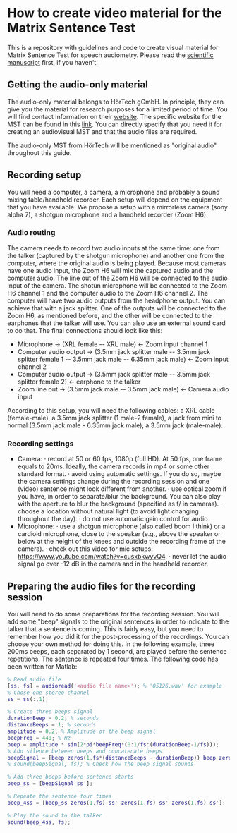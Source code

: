 # How to create video material for the Matrix Sentence Test
This is a repository with guidelines and code to create visual material for Matrix Sentence Test for speech audiometry. Please read the [scientific manuscript](https://arxiv.org/abs/1912.04700) first, if you haven't.

## Getting the audio-only material
The audio-only material belongs to HörTech gGmbH. In principle, they can give you the material for research purposes for a limited period of time. You will find contact information on their [website](https://www.hoertech.de/en). The specific website for the MST can be found in this [link](https://www.hoertech.de/en/devices/intma.html). You can directly specify that you need it for creating an audiovisual MST and that the audio files are required. 

The audio-only MST from HörTech will be mentioned as "original audio" throughout this guide.

## Recording setup
You will need a computer, a camera, a microphone and probably a sound mixing table/handheld recorder. Each setup will depend on the equipment that you have available. We propose a setup with a mirrorless camera (sony alpha 7), a shotgun microphone and a handheld recorder (Zoom H6).

### Audio routing
The camera needs to record two audio inputs at the same time: one from the talker (captured by the shotgun microphone) and another one from the computer, where the original audio is being played. Because most cameras have one audio input, the Zoom H6 will mix the captured audio and the computer audio. The line out of the Zoom H6 will be connected to the audio input of the camera. The shotun microphone will be connected to the Zoom H6 channel 1 and the computer audio to the Zoom H6 channel 2. The computer will have two audio outputs from the headphone output. You can achieve that with a jack splitter. One of the outputs will be connected to the Zoom H6, as mentioned before, and the other will be connected to the earphones that the talker will use. You can also use an external sound card to do that. The final connections should look like this:
- Microphone -> (XRL female -- XRL male) <- Zoom input channel 1
- Computer audio output -> (3.5mm jack splitter male -- 3.5mm jack splitter female 1 -- 3.5mm jack male -- 6.35mm jack male) <- Zoom input channel 2
- Computer audio output -> (3.5mm jack splitter male -- 3.5mm jack splitter female 2) <- earphone to the talker
- Zoom line out -> (3.5mm jack male -- 3.5mm jack male) <- Camera audio input

According to this setup, you will need the following cables: a XRL cable (female-male), a 3.5mm jack splitter (1 male-2 female), a jack from mini to normal (3.5mm jack male - 6.35mm jack male), a 3.5mm jack (male-male).

### Recording settings
- Camera: 
   · record at 50 or 60 fps, 1080p (full HD). At 50 fps, one frame equals to 20ms. Ideally, the camera records in mp4 or some other standard format.
   · avoid using automatic settings. If you do so, maybe the camera settings change during the recording session and one (video) sentence might look different from another.
   · use optical zoom if you have, in order to separate/blur the background. You can also play with the aperture to blur the background (specified as f/<number> in cameras).
   · choose a location without natural light (to avoid light changing throughout the day).
   · do not use automatic gain control for audio
- Microphone:
  · use a shotgun microphone (also called boom I think) or a cardioid microphone, close to the speaker (e.g., above the speaker or below at the height of the knees and outside the recording frame of the camera).
  · check out this video for mic setups: https://www.youtube.com/watch?v=cusxbkwyvQ4.
  · never let the audio signal go over -12 dB in the camera and in the handheld recorder.
   
## Preparing the audio files for the recording session
You will need to do some preparations for the recording session. You will add some "beep" signals to the original sentences in order to indicate to the talker that a sentence is coming. This is fairly easy, but you need to remember how you did it for the post-processing of the recordings. You can choose your own method for doing this. In the following example, three 200ms beeps, each separated by 1 second, are played before the sentence repetitions. The sentence is repeated four times. The following code has been written for Matlab:
```MATLAB
% Read audio file
[ss, fs] = audioread('<audio file name>'); % '05126.wav' for example
% Chose one stereo channel
ss = ss(:,1);

% Create three beeps signal
durationBeep = 0.2; % seconds
distanceBeeps = 1; % seconds
amplitude = 0.2; % Amplitude of the beep signal
beepFreq = 440; % Hz
beep = amplitude * sin(2*pi*beepFreq*(0:1/fs:(durationBeep-1/fs)));
% Add silence between beeps and concatenate beeps
beepSignal = [beep zeros(1,fs*(distanceBeeps - durationBeep)) beep zeros(1,fs*(distanceBeeps - durationBeep)) beep zeros(1,fs*(distanceBeeps - durationBeep))];
% sound(beepSignal, fs); % Check how the beep signal sounds

% Add three beeps before sentence starts
beep_ss = [beepSignal ss'];

% Repeate the sentence four times
beep_4ss = [beep_ss zeros(1,fs) ss' zeros(1,fs) ss' zeros(1,fs) ss'];

% Play the sound to the talker
sound(beep_4ss, fs);

```
